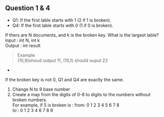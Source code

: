 Question 1 & 4
-
 * Q1: If the first lable starts with 1 (2 if 1 is broken).
 * Q4: If the first lable starts with 0 (1 if 0 is broken).

If thers are N documents, and k is the broken key.
What is the largest lable?  
Input  : int N, int k  
Output : int result  
>Example  
(10,9)shoud output 11, (10,1) should ouput 22

-

If the broken key is not 0, Q1 and Q4 are exactly the same.
1. Change N to 9 base number
2. Create a map from the digits of 0-8 to digits to the numbers without broken numbers.  
For example, if 5 is broken is :
from: 0 1 2 3 4 5 6 7 8  
to  : 0 1 2 3 4 6 7 8 9
